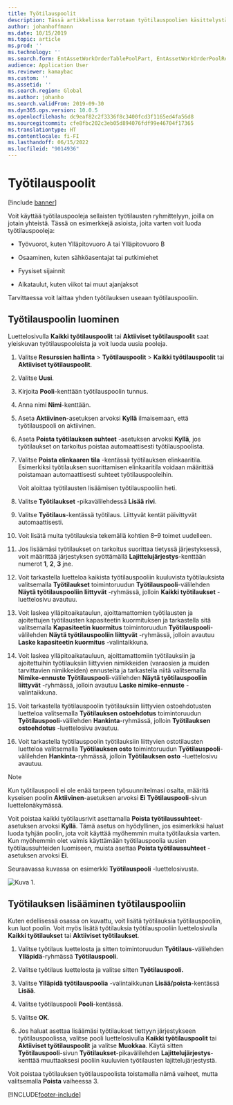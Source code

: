 ```yaml
---
title: Työtilauspoolit
description: Tässä artikkelissa kerrotaan työtilauspoolien käsittelystä resurssien hallinnassa.
author: johanhoffmann
ms.date: 10/15/2019
ms.topic: article
ms.prod: ''
ms.technology: ''
ms.search.form: EntAssetWorkOrderTablePoolPart, EntAssetWorkOrderPoolReferenceInfoPart, EntAssetWorkOrderPool, EntAssetWorkOrderPoolPreviewPart
audience: Application User
ms.reviewer: kamaybac
ms.custom: ''
ms.assetid: ''
ms.search.region: Global
ms.author: johanho
ms.search.validFrom: 2019-09-30
ms.dyn365.ops.version: 10.0.5
ms.openlocfilehash: dc9eaf82c2f3336f8c3400fcd3f1165ed4fa56d8
ms.sourcegitcommit: cfe8fbc202c3eb05d894076fdf99e46704f17365
ms.translationtype: HT
ms.contentlocale: fi-FI
ms.lasthandoff: 06/15/2022
ms.locfileid: "9014936"
---
```

# <a name="work-order-pools"></a>Työtilauspoolit

[!include [banner](../../includes/banner.md)]


Voit käyttää työtilauspooleja sellaisten työtilausten ryhmittelyyn, joilla on jotain yhteistä. Tässä on esimerkkejä asioista, joita varten voit luoda työtilauspooleja:

- Työvuorot, kuten Ylläpitovuoro A tai Ylläpitovuoro B  

- Osaaminen, kuten sähköasentajat tai putkimiehet  

- Fyysiset sijainnit  

- Aikataulut, kuten viikot tai muut ajanjaksot  

Tarvittaessa voit laittaa yhden työtilauksen useaan työtilauspooliin.


## <a name="create-a-work-order-pool"></a>Työtilauspoolin luominen

Luettelosivulla **Kaikki työtilauspoolit** tai **Aktiiviset työtilauspoolit** saat yleiskuvan työtilauspooleista ja voit luoda uusia pooleja.

1. Valitse **Resurssien hallinta** > **Työtilauspoolit** > **Kaikki työtilauspoolit** tai **Aktiiviset työtilauspoolit**.

2. Valitse **Uusi**.

3. Kirjoita **Pooli**-kenttään työtilauspoolin tunnus.

4. Anna nimi **Nimi**-kenttään.

5. Aseta **Aktiivinen**-asetuksen arvoksi **Kyllä** ilmaisemaan, että työtilauspooli on aktiivinen.

6. Aseta **Poista työtilauksen suhteet** -asetuksen arvoksi **Kyllä**, jos työtilaukset on tarkoitus poistaa automaattisesti työtilauspoolista.

7. Valitse **Poista elinkaaren tila** -kentässä työtilauksen elinkaaritila. Esimerkiksi työtilauksen suorittamisen elinkaaritila voidaan määrittää poistamaan automaattisesti suhteet työtilauspooleihin.

    Voit aloittaa työtilausten lisäämisen työtilauspooliin heti.

8. Valitse **Työtilaukset** -pikavälilehdessä **Lisää rivi**.

9. Valitse **Työtilaus**-kentässä työtilaus. Liittyvät kentät päivittyvät automaattisesti.

10. Voit lisätä muita työtilauksia tekemällä kohtien 8–9 toimet uudelleen.

11. Jos lisäämäsi työtilaukset on tarkoitus suorittaa tietyssä järjestyksessä, voit määrittää järjestyksen syöttämällä **Lajittelujärjestys**-kenttään numerot **1**, **2**, **3** jne.

12. Voit tarkastella luetteloa kaikista työtilauspooliin kuuluvista työtilauksista valitsemalla **Työtilaukset** toimintoruudun **Työtilauspooli**-välilehden **Näytä työtilauspooliin liittyvät** -ryhmässä, jolloin **Kaikki työtilaukset** -luettelosivu avautuu.

13. Voit laskea ylläpitoaikataulun, ajoittamattomien työtilausten ja ajoitettujen työtilausten kapasiteetin kuormituksen ja tarkastella sitä valitsemalla **Kapasiteetin kuormitus** toimintoruudun **Työtilauspooli**-välilehden **Näytä työtilauspooliin liittyvät** -ryhmässä, jolloin avautuu **Laske kapasiteetin kuormitus** -valintaikkuna.

14. Voit laskea ylläpitoaikatauluun, ajoittamattomiin työtilauksiin ja ajoitettuihin työtilauksiin liittyvien nimikkeiden (varaosien ja muiden tarvittavien nimikkeiden) ennusteita ja tarkastella niitä valitsemalla **Nimike-ennuste** **Työtilauspooli**-välilehden **Näytä työtilauspooliin liittyvät** -ryhmässä, jolloin avautuu **Laske nimike-ennuste** -valintaikkuna.

15. Voit tarkastella työtilauspoolin työtilauksiin liittyvien ostoehdotusten luetteloa valitsemalla **Työtilauksen ostoehdotus** toimintoruudun **Työtilauspooli**-välilehden **Hankinta**-ryhmässä, jolloin **Työtilauksen ostoehdotus** -luettelosivu avautuu.

16. Voit tarkastella työtilauspoolin työtilauksiin liittyvien ostotilausten luetteloa valitsemalla **Työtilauksen osto** toimintoruudun **Työtilauspooli**-välilehden **Hankinta**-ryhmässä, jolloin **Työtilauksen osto** -luettelosivu avautuu.

>[!NOTE]
>Kun työtilauspooli ei ole enää tarpeen työsuunnitelmasi osalta, määritä kyseisen poolin **Aktiivinen**-asetuksen arvoksi **Ei** **Työtilauspooli**-sivun luettelonäkymässä.

Voit poistaa kaikki työtilausrivit asettamalla **Poista työtilaussuhteet**-asetuksen arvoksi **Kyllä**. Tämä asetus on hyödyllinen, jos esimerkiksi haluat luoda tyhjän poolin, jota voit käyttää myöhemmin muita työtilauksia varten. Kun myöhemmin olet valmis käyttämään työtilauspoolia uusien työtilaussuhteiden luomiseen, muista asettaa **Poista työtilaussuhteet** -asetuksen arvoksi **Ei**.

Seuraavassa kuvassa on esimerkki **Työtilauspooli** -luettelosivusta.

![Kuva 1.](media/22-work-orders.png)


## <a name="add-a-work-order-to-a-work-order-pool"></a>Työtilauksen lisääminen työtilauspooliin

Kuten edellisessä osassa on kuvattu, voit lisätä työtilauksia työtilauspooliin, kun luot poolin. Voit myös lisätä työtilauksia työtilauspooliin luettelosivulla **Kaikki työtilaukset** tai **Aktiiviset työtilaukset**.

1. Valitse työtilaus luettelosta ja sitten toimintoruudun **Työtilaus**-välilehden **Ylläpidä**-ryhmässä **Työtilauspooli**.

2. Valitse työtilaus luettelosta ja valitse sitten **Työtilauspooli.**

3. Valitse **Ylläpidä työtilauspoolia** -valintaikkunan **Lisää/poista**-kentässä **Lisää**.

4. Valitse työtilauspooli **Pooli**-kentässä.

5. Valitse **OK**.

6. Jos haluat asettaa lisäämäsi työtilaukset tiettyyn järjestykseen työtilauspoolissa, valitse pooli luettelosivulla **Kaikki työtilauspoolit** tai **Aktiiviset työtilauspoolit** ja valitse **Muokkaa**. Käytä sitten **Työtilauspooli**-sivun **Työtilaukset**-pikavälilehden **Lajittelujärjestys**-kenttää muuttaaksesi pooliin kuuluvien työtilausten lajittelujärjestystä.

Voit poistaa työtilauksen työtilauspoolista toistamalla nämä vaiheet, mutta valitsemalla **Poista** vaiheessa 3.



[!INCLUDE[footer-include](../../../includes/footer-banner.md)]